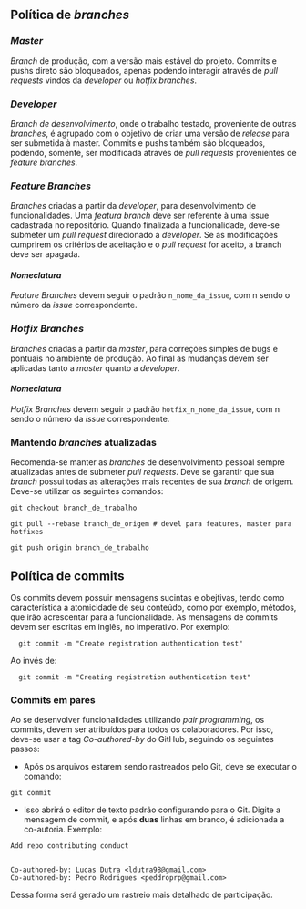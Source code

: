 ## Política de _branches_


### *_Master_*
_Branch_ de produção, com a versão mais estável do projeto. Commits e pushs direto são bloqueados, apenas podendo interagir através de _pull requests_ vindos da _developer_ ou _hotfix branches_.

### *_Developer_*
_Branch de desenvolvimento_, onde o trabalho testado, proveniente de outras _branches_, é agrupado com o objetivo de criar uma versão de _release_ para ser submetida à master. Commits e pushs também são bloqueados, podendo, somente, ser modificada através de _pull requests_ provenientes de _feature branches_.

### *_Feature Branches_*
_Branches_ criadas a partir da _developer_, para desenvolvimento de funcionalidades. Uma _featura branch_ deve ser referente à uma issue cadastrada no repositório. Quando finalizada a funcionalidade, deve-se submeter um _pull request_ direcionado a _developer_. Se as modificações cumprirem os critérios de aceitação e o _pull request_ for aceito, a branch deve ser apagada.
   #### *Nomeclatura*
   _Feature Branches_ devem seguir o padrão `n_nome_da_issue`, com n sendo o número da _issue_ correspondente.

### *_Hotfix Branches_*
_Branches_ criadas a partir da _master_, para correções simples de bugs e pontuais no ambiente de produção. Ao final as mudanças devem ser aplicadas tanto a _master_ quanto a _developer_.
   #### *Nomeclatura*
   _Hotfix Branches_ devem seguir o padrão `hotfix_n_nome_da_issue`, com n sendo o número da _issue_ correspondente.

### Mantendo _branches_ atualizadas
Recomenda-se manter as _branches_ de desenvolvimento pessoal sempre atualizadas antes de submeter _pull requests_. Deve se garantir que sua _branch_ possui todas as alterações mais recentes de sua _branch_ de origem. Deve-se utilizar os seguintes comandos:
```
git checkout branch_de_trabalho

git pull --rebase branch_de_origem # devel para features, master para hotfixes

git push origin branch_de_trabalho
```

## Política de commits 
Os commits devem possuir mensagens sucintas e obejtivas, tendo como característica a atomicidade de seu conteúdo, como por exemplo, métodos, que irão acrescentar para a funcionalidade. As mensagens de commits devem ser escritas em inglês, no imperativo. Por exemplo: 


``` 
  git commit -m "Create registration authentication test"
```

Ao invés de:
``` 
  git commit -m "Creating registration authentication test"
```

### Commits em pares
Ao se desenvolver funcionalidades utilizando _pair programming_, os commits, devem ser atribuídos para todos os colaboradores. Por isso, deve-se usar a tag _Co-authored-by_ do GitHub, seguindo os seguintes passos: 
* Após os arquivos estarem sendo rastreados pelo Git, deve se executar o comando:
```
git commit
```
* Isso abrirá o editor de texto padrão configurando para o Git. Digite a mensagem de commit, e após **duas** linhas em branco, é adicionada a co-autoria. Exemplo: 
```
Add repo contributing conduct


Co-authored-by: Lucas Dutra <ldutra98@gmail.com>
Co-authored-by: Pedro Rodrigues <peddroprp@gmail.com>
```

Dessa forma será gerado um rastreio mais detalhado de participação.